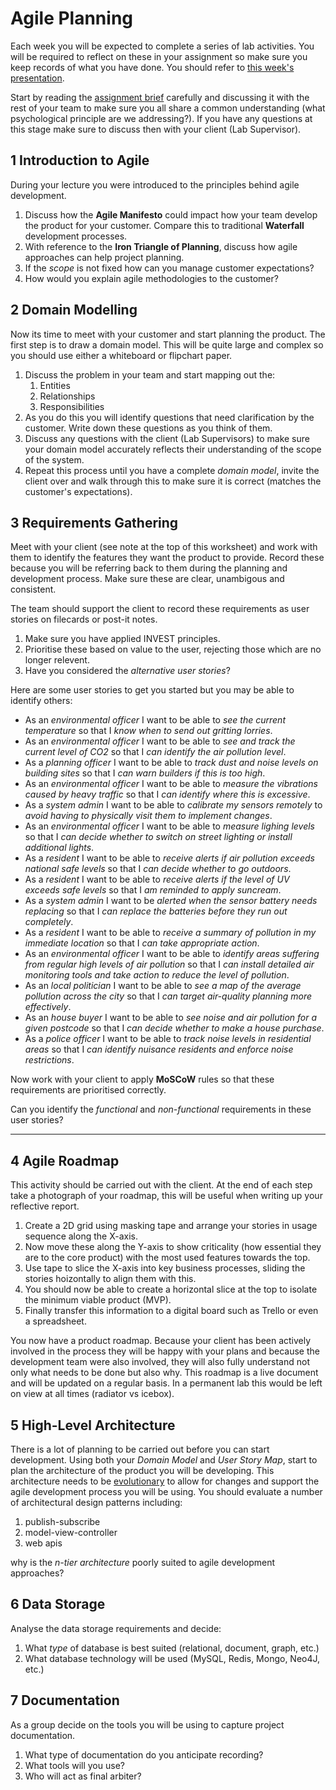 # Agile Planning

Each week you will be expected to complete a series of lab activities. You will be required to reflect on these in your assignment so make sure you keep records of what you have done. You should refer to [this week's presentation](https://drive.google.com/open?id=1_eH_1Nhz9HkGZSWFygRDtE2b7fyx7BxglKxuF4jqWeQ).

Start by reading the [assignment brief](README.md) carefully and discussing it with the rest of your team to make sure you all share a common understanding (what psychological principle are we addressing?). If you have any questions at this stage make sure to discuss then with your client (Lab Supervisor).

## 1 Introduction to Agile

During your lecture you were introduced to the principles behind agile development.

1. Discuss how the **Agile Manifesto** could impact how your team develop the product for your customer. Compare this to traditional **Waterfall** development processes.
2. With reference to the **Iron Triangle of Planning**, discuss how agile approaches can help project planning.
3. If the _scope_ is not fixed how can you manage customer expectations?
4. How would you explain agile methodologies to the customer?

## 2 Domain Modelling

Now its time to meet with your customer and start planning the product. The first step is to draw a domain model. This will be quite large and complex so you should use either a whiteboard or flipchart paper.

1. Discuss the problem in your team and start mapping out the:
    1. Entities
    2. Relationships
    3. Responsibilities
2. As you do this you will identify questions that need clarification by the customer. Write down these questions as you think of them.
3. Discuss any questions with the client (Lab Supervisors) to make sure your domain model accurately reflects their understanding of the scope of the system.
4. Repeat this process until you have a complete _domain model_, invite the client over and walk through this to make sure it is correct (matches the customer's expectations).

## 3 Requirements Gathering

Meet with your client (see note at the top of this worksheet) and work with them to identify the features they want the product to provide. Record these because you will be referring back to them during the planning and development process. Make sure these are clear, unambigous and consistent.

The team should support the client to record these requirements as user stories on filecards or post-it notes.

1. Make sure you have applied INVEST principles.
2. Prioritise these based on value to the user, rejecting those which are no longer relevent.
3. Have you considered the _alternative user stories_?

Here are some user stories to get you started but you may be able to identify others:

- As an _environmental officer_ I want to be able to _see the current temperature_ so that I _know when to send out gritting lorries_.
- As an _environmental officer_ I want to be able to _see and track the current level of CO2_ so that I _can identify the air pollution level_.
- As a _planning officer_ I want to be able to _track dust and noise levels on building sites_ so that I _can warn builders if this is too high_.
- As an _environmental officer_ I want to be able to _measure the vibrations caused by heavy traffic_ so that I _can identify where this is excessive_.
- As a _system admin_ I want to be able to _calibrate my sensors remotely_ to _avoid having to physically visit them to implement changes_.
- As an _environmental officer_ I want to be able to _measure lighing levels_ so that I _can decide whether to switch on street lighting or install additional lights_.
- As a _resident_ I want to be able to _receive alerts if air pollution exceeds national safe levels_ so that I _can decide whether to go outdoors_.
- As a _resident_ I want to be able to _receive alerts if the level of UV exceeds safe levels_ so that I _am reminded to apply suncream_.
- As a _system admin_ I want to be _alerted when the sensor battery needs replacing_ so that I _can replace the batteries before they run out completely_.
- As a _resident_ I want to be able to _receive a summary of pollution in my immediate location_ so that I _can take appropriate action_.
- As an _environmental officer_ I want to be able to _identify areas suffering from regular high levels of air pollution_ so that I _can install detailed air monitoring tools and take action to reduce the level of pollution_.
- As an _local politician_ I want to be able to _see a map of the average pollution across the city_ so that I _can target air-quality planning more effectively_.
- As an _house buyer_ I want to be able to _see noise and air pollution for a given postcode_ so that I _can decide whether to make a house purchase_.
- As a _police officer_ I want to be able to _track noise levels in residential areas_ so that I _can identify nuisance residents and enforce noise restrictions_.

Now work with your client to apply **MoSCoW** rules so that these requirements are prioritised correctly.

Can you identify the _functional_ and _non-functional_ requirements in these user stories?

----

## 4 Agile Roadmap

This activity should be carried out with the client. At the end of each step take a photograph of your roadmap, this will be useful when writing up your reflective report.

1. Create a 2D grid using masking tape and arrange your stories in usage sequence along the X-axis.
2. Now move these along the Y-axis to show criticality (how essential they are to the core product) with the most used features towards the top.
3. Use tape to slice the X-axis into key business processes, sliding the stories hoizontally to align them with this.
4. You should now be able to create a horizontal slice at the top to isolate the minimum viable product (MVP).
5. Finally transfer this information to a digital board such as Trello or even a spreadsheet.

You now have a product roadmap. Because your client has been actively involved in the process they will be happy with your plans and because the development team were also involved, they will also fully understand not only what needs to be done but also why. This roadmap is a live document and will be updated on a regular basis. In a permanent lab this would be left on view at all times (radiator vs icebox).


## 5 High-Level Architecture

There is a lot of planning to be carried out before you can start development. Using both your _Domain Model_ and _User Story Map_, start to plan the architecture of the product you will be developing. This architecture needs to be [evolutionary](https://www.thoughtworks.com/books/building-evolutionary-architectures) to allow for changes and support the agile development process you will be using. You should evaluate a number of architectural design patterns including:

1. publish-subscribe
2. model-view-controller
3. web apis

why is the _n-tier architecture_ poorly suited to agile development approaches?

## 6 Data Storage

Analyse the data storage requirements and decide:

1. What _type_ of database is best suited (relational, document, graph, etc.)
2. What database technology will be used (MySQL, Redis, Mongo, Neo4J, etc.)

## 7 Documentation

As a group decide on the tools you will be using to capture project documentation.

1. What type of documentation do you anticipate recording?
2. What tools will you use?
3. Who will act as final arbiter?
